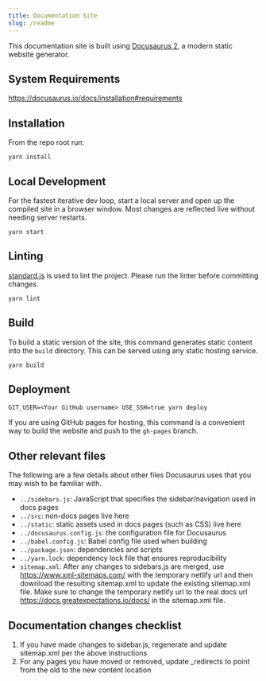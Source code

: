 ```yaml
---
title: Documentation Site
slug: /readme
---
```


This documentation site is built using [Docusaurus 2](https://v2.docusaurus.io/), a modern static website generator.

## System Requirements

https://docusaurus.io/docs/installation#requirements

## Installation

From the repo root run:

```console
yarn install
```

## Local Development

For the fastest iterative dev loop, start a local server and open up the compiled site in a browser window. Most changes are reflected live without needing server restarts.

```console
yarn start
```

## Linting

[standard.js](https://standardjs.com/) is used to lint the project. Please run the linter before committing changes.

```console
yarn lint
```

## Build

To build a static version of the site, this command generates static content into the `build` directory. This can be served using any static hosting service.

```console
yarn build
```

## Deployment

```console
GIT_USER=<Your GitHub username> USE_SSH=true yarn deploy
```

If you are using GitHub pages for hosting, this command is a convenient way to build the website and push to the `gh-pages` branch.

## Other relevant files

The following are a few details about other files Docusaurus uses that you may wish to be familiar with.

- `../sidebars.js`: JavaScript that specifies the sidebar/navigation used in docs pages
- `../src`: non-docs pages live here
- `../static`: static assets used in docs pages (such as CSS) live here
- `../docusaurus.config.js`: the configuration file for Docusaurus
- `../babel.config.js`: Babel config file used when building
- `../package.json`: dependencies and scripts
- `../yarn.lock`: dependency lock file that ensures reproducibility
- `sitemap.xml`: After any changes to sidebars.js are merged, use https://www.xml-sitemaps.com/ with the temporary netlify url and then download the resulting sitemap.xml to update the existing sitemap.xml file. Make sure to change the temporary netlify url to the real docs url https://docs.greatexpectations.io/docs/ in the sitemap.xml file.

## Documentation changes checklist

1. If you have made changes to sidebar.js, regenerate and update sitemap.xml per the above instructions
2. For any pages you have moved or removed, update _redirects to point from the old to the new content location